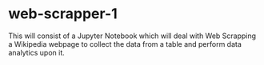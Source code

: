 # web-scrapper-1
This will consist of a Jupyter Notebook which will deal with Web Scrapping a Wikipedia webpage to collect the data from a table and perform data analytics upon it.
